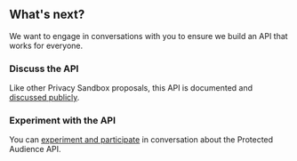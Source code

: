 ## What's next?

We want to engage in conversations with you to ensure we build an API that
works for everyone.

### Discuss the API

Like other Privacy Sandbox proposals, this API is documented and
[discussed publicly](/docs/privacy-sandbox/protected-audience/#engage).

### Experiment with the API

You can [experiment and participate](/docs/privacy-sandbox/protected-audience-experiment/)
in conversation about the Protected Audience API.
